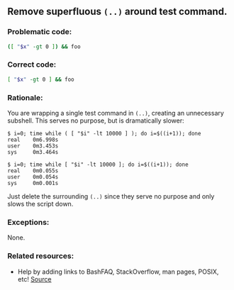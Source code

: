 ## Remove superfluous `(..)` around test command.

### Problematic code:

```sh
([ "$x" -gt 0 ]) && foo
```

### Correct code:

```sh
[ "$x" -gt 0 ] && foo
```

### Rationale:

You are wrapping a single test command in `(..)`, creating an unnecessary subshell. This serves no purpose, but is dramatically slower:

```
$ i=0; time while ( [ "$i" -lt 10000 ] ); do i=$((i+1)); done
real    0m6.998s
user    0m3.453s
sys     0m3.464s

$ i=0; time while [ "$i" -lt 10000 ]; do i=$((i+1)); done
real    0m0.055s
user    0m0.054s
sys     0m0.001s
```

Just delete the surrounding `(..)` since they serve no purpose and only slows the script down.

### Exceptions:

None.

### Related resources:

* Help by adding links to BashFAQ, StackOverflow, man pages, POSIX, etc!
[Source](https://github.com/koalaman/shellcheck/wiki/SC2234)

